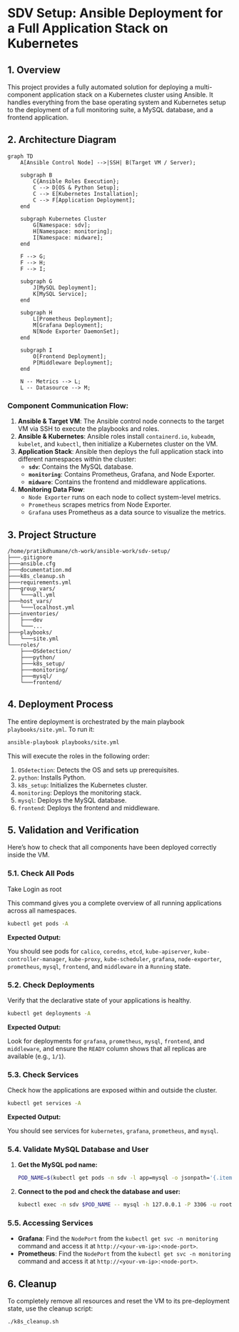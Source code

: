 # SDV Setup: Ansible Deployment for a Full Application Stack on Kubernetes

## 1. Overview

This project provides a fully automated solution for deploying a multi-component application stack on a Kubernetes cluster using Ansible. It handles everything from the base operating system and Kubernetes setup to the deployment of a full monitoring suite, a MySQL database, and a frontend application.

## 2. Architecture Diagram

```mermaid
graph TD
    A[Ansible Control Node] -->|SSH| B(Target VM / Server);

    subgraph B
        C{Ansible Roles Execution};
        C --> D[OS & Python Setup];
        C --> E[Kubernetes Installation];
        C --> F[Application Deployment];
    end

    subgraph Kubernetes Cluster
        G[Namespace: sdv];
        H[Namespace: monitoring];
        I[Namespace: midware];
    end

    F --> G;
    F --> H;
    F --> I;

    subgraph G
        J[MySQL Deployment];
        K[MySQL Service];
    end

    subgraph H
        L[Prometheus Deployment];
        M[Grafana Deployment];
        N[Node Exporter DaemonSet];
    end

    subgraph I
        O[Frontend Deployment];
        P[Middleware Deployment];
    end

    N -- Metrics --> L;
    L -- Datasource --> M;
```

### Component Communication Flow:

1.  **Ansible & Target VM**: The Ansible control node connects to the target VM via SSH to execute the playbooks and roles.
2.  **Ansible & Kubernetes**: Ansible roles install `containerd.io`, `kubeadm`, `kubelet`, and `kubectl`, then initialize a Kubernetes cluster on the VM.
3.  **Application Stack**: Ansible then deploys the full application stack into different namespaces within the cluster:
    *   **`sdv`**: Contains the MySQL database.
    *   **`monitoring`**: Contains Prometheus, Grafana, and Node Exporter.
    *   **`midware`**: Contains the frontend and middleware applications.
4.  **Monitoring Data Flow**:
    *   `Node Exporter` runs on each node to collect system-level metrics.
    *   `Prometheus` scrapes metrics from Node Exporter.
    *   `Grafana` uses Prometheus as a data source to visualize the metrics.

## 3. Project Structure

```
/home/pratikdhumane/ch-work/ansible-work/sdv-setup/
├───.gitignore
├───ansible.cfg
├───documentation.md
├───k8s_cleanup.sh
├───requirements.yml
├───group_vars/
│   └───all.yml
├───host_vars/
│   └───localhost.yml
├───inventories/
│   ├───dev
│   └───...
├───playbooks/
│   └───site.yml
└───roles/
    ├───OSdetection/
    ├───python/
    ├───k8s_setup/
    ├───monitoring/
    ├───mysql/
    └───frontend/
```

## 4. Deployment Process

The entire deployment is orchestrated by the main playbook `playbooks/site.yml`. To run it:

```bash
ansible-playbook playbooks/site.yml
```

This will execute the roles in the following order:

1.  `OSdetection`: Detects the OS and sets up prerequisites.
2.  `python`: Installs Python.
3.  `k8s_setup`: Initializes the Kubernetes cluster.
4.  `monitoring`: Deploys the monitoring stack.
5.  `mysql`: Deploys the MySQL database.
6.  `frontend`: Deploys the frontend and middleware.

## 5. Validation and Verification

Here’s how to check that all components have been deployed correctly inside the VM.

### 5.1. Check All Pods
Take Login as root

This command gives you a complete overview of all running applications across all namespaces.

```bash
kubectl get pods -A
```

**Expected Output:**

You should see pods for `calico`, `coredns`, `etcd`, `kube-apiserver`, `kube-controller-manager`, `kube-proxy`, `kube-scheduler`, `grafana`, `node-exporter`, `prometheus`, `mysql`, `frontend`, and `middleware` in a `Running` state.

### 5.2. Check Deployments

Verify that the declarative state of your applications is healthy.

```bash
kubectl get deployments -A
```

**Expected Output:**

Look for deployments for `grafana`, `prometheus`, `mysql`, `frontend`, and `middleware`, and ensure the `READY` column shows that all replicas are available (e.g., `1/1`).

### 5.3. Check Services

Check how the applications are exposed within and outside the cluster.

```bash
kubectl get services -A
```

**Expected Output:**

You should see services for `kubernetes`, `grafana`, `prometheus`, and `mysql`.

### 5.4. Validate MySQL Database and User

1.  **Get the MySQL pod name:**

    ```bash
    POD_NAME=$(kubectl get pods -n sdv -l app=mysql -o jsonpath='{.items[0].metadata.name}')
    ```

2.  **Connect to the pod and check the database and user:**

    ```bash
    kubectl exec -n sdv $POD_NAME -- mysql -h 127.0.0.1 -P 3306 -u root -p'Pa$$W0Rd654' -e "SHOW DATABASES LIKE 'sdv_data'; SELECT user, host FROM mysql.user WHERE user = 'sdvuser';"
    ```

### 5.5. Accessing Services

*   **Grafana**: Find the `NodePort` from the `kubectl get svc -n monitoring` command and access it at `http://<your-vm-ip>:<node-port>`.
*   **Prometheus**: Find the `NodePort` from the `kubectl get svc -n monitoring` command and access it at `http://<your-vm-ip>:<node-port>`.

## 6. Cleanup

To completely remove all resources and reset the VM to its pre-deployment state, use the cleanup script:

```bash
./k8s_cleanup.sh
```